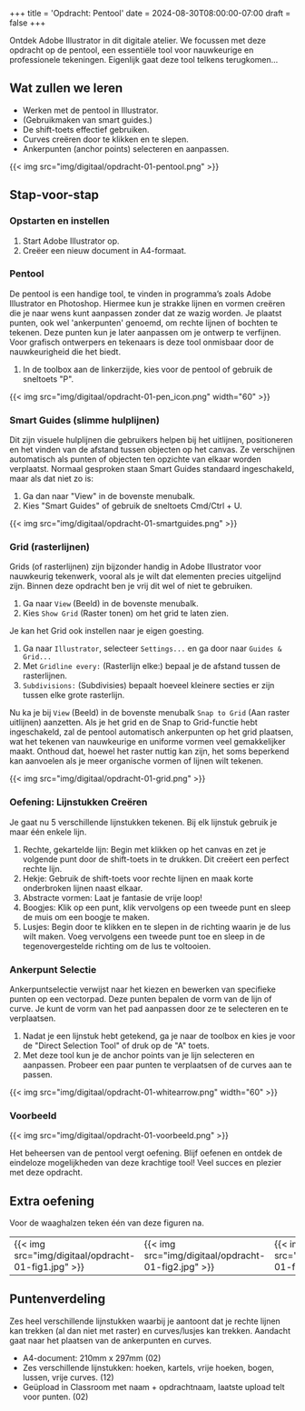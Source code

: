 +++
title = 'Opdracht: Pentool'
date = 2024-08-30T08:00:00-07:00
draft = false
+++

Ontdek Adobe Illustrator in dit digitale atelier. We focussen met deze opdracht op de pentool, een essentiële tool voor nauwkeurige en professionele tekeningen. Eigenlijk gaat deze tool telkens terugkomen...

## Wat zullen we leren

- Werken met de pentool in Illustrator.
- (Gebruikmaken van smart guides.)
- De shift-toets effectief gebruiken.
- Curves creëren door te klikken en te slepen.
- Ankerpunten (anchor points) selecteren en aanpassen.

{{< img src="img/digitaal/opdracht-01-pentool.png" >}}

## Stap-voor-stap

### Opstarten en instellen

1. Start Adobe Illustrator op.
2. Creëer een nieuw document in A4-formaat.

### Pentool

De pentool is een handige tool, te vinden in programma’s zoals Adobe Illustrator en Photoshop. Hiermee kun je strakke lijnen en vormen creëren die je naar wens kunt aanpassen zonder dat ze wazig worden. Je plaatst punten, ook wel 'ankerpunten' genoemd, om rechte lijnen of bochten te tekenen. Deze punten kun je later aanpassen om je ontwerp te verfijnen. Voor grafisch ontwerpers en tekenaars is deze tool onmisbaar door de nauwkeurigheid die het biedt.

1. In de toolbox aan de linkerzijde, kies voor de pentool of gebruik de sneltoets "P".

{{< img src="img/digitaal/opdracht-01-pen_icon.png" width="60" >}}

### Smart Guides (slimme hulplijnen)

Dit zijn visuele hulplijnen die gebruikers helpen bij het uitlijnen, positioneren en het vinden van de afstand tussen objecten op het canvas. Ze verschijnen automatisch als punten of objecten ten opzichte van elkaar worden verplaatst. Normaal gesproken staan Smart Guides standaard ingeschakeld, maar als dat niet zo is:

1. Ga dan naar "View" in de bovenste menubalk.
2. Kies "Smart Guides" of gebruik de sneltoets Cmd/Ctrl + U.

{{< img src="img/digitaal/opdracht-01-smartguides.png" >}}

### Grid (rasterlijnen)

Grids (of rasterlijnen) zijn bijzonder handig in Adobe Illustrator voor nauwkeurig tekenwerk, vooral als je wilt dat elementen precies uitgelijnd zijn. Binnen deze opdracht ben je vrij dit wel of niet te gebruiken.

1. Ga naar `View` (Beeld) in de bovenste menubalk.
2. Kies `Show Grid` (Raster tonen) om het grid te laten zien.

Je kan het Grid ook instellen naar je eigen goesting.

1. Ga naar `Illustrator`, selecteer `Settings...` en ga door naar `Guides & Grid...`
2. Met `Gridline every:` (Rasterlijn elke:) bepaal je de afstand tussen de rasterlijnen.
3. `Subdivisions:` (Subdivisies) bepaalt hoeveel kleinere secties er zijn tussen elke grote rasterlijn.

Nu ka je bij `View` (Beeld) in de bovenste menubalk `Snap to Grid` (Aan raster uitlijnen) aanzetten. Als je het grid en de Snap to Grid-functie hebt ingeschakeld, zal de pentool automatisch ankerpunten op het grid plaatsen, wat het tekenen van nauwkeurige en uniforme vormen veel gemakkelijker maakt. Onthoud dat, hoewel het raster nuttig kan zijn, het soms beperkend kan aanvoelen als je meer organische vormen of lijnen wilt tekenen.

{{< img src="img/digitaal/opdracht-01-grid.png" >}}

### **Oefening: Lijnstukken Creëren**

Je gaat nu 5 verschillende lijnstukken tekenen. Bij elk lijnstuk gebruik je maar één enkele lijn.

1. Rechte, gekartelde lijn: Begin met klikken op het canvas en zet je volgende punt door de shift-toets in te drukken. Dit creëert een perfect rechte lijn.
2. Hekje: Gebruik de shift-toets voor rechte lijnen en maak korte onderbroken lijnen naast elkaar.
3. Abstracte vormen: Laat je fantasie de vrije loop!
4. Boogjes: Klik op een punt, klik vervolgens op een tweede punt en sleep de muis om een boogje te maken.
5. Lusjes: Begin door te klikken en te slepen in de richting waarin je de lus wilt maken. Voeg vervolgens een tweede punt toe en sleep in de tegenovergestelde richting om de lus te voltooien.

### Ankerpunt Selectie

Ankerpuntselectie verwijst naar het kiezen en bewerken van specifieke punten op een vectorpad. Deze punten bepalen de vorm van de lijn of curve. Je kunt de vorm van het pad aanpassen door ze te selecteren en te verplaatsen.

1. Nadat je een lijnstuk hebt getekend, ga je naar de toolbox en kies je voor de "Direct Selection Tool" of druk op de "A" toets.
2. Met deze tool kun je de anchor points van je lijn selecteren en aanpassen. Probeer een paar punten te verplaatsen of de curves aan te passen.

{{< img src="img/digitaal/opdracht-01-whitearrow.png" width="60" >}}

### Voorbeeld

{{< img src="img/digitaal/opdracht-01-voorbeeld.png" >}}

Het beheersen van de pentool vergt oefening. Blijf oefenen en ontdek de eindeloze mogelijkheden van deze krachtige tool! Veel succes en plezier met deze opdracht.

## Extra oefening

Voor de waaghalzen teken één van deze figuren na.

|   |   |   |
|---|---|---|
|{{< img src="img/digitaal/opdracht-01-fig1.jpg" >}}|{{< img src="img/digitaal/opdracht-01-fig2.jpg" >}}|{{< img src="img/digitaal/opdracht-01-fig3.jpg" >}}|

## Puntenverdeling

Zes heel verschillende lijnstukken waarbij je aantoont dat je rechte lijnen kan trekken (al dan niet met raster) en curves/lusjes kan trekken. Aandacht gaat naar het plaatsen van de ankerpunten en curves.

- A4-document: 210mm x 297mm (02)
- Zes verschillende lijnstukken: hoeken, kartels, vrije hoeken, bogen, lussen, vrije curves. (12)
- Geüpload in Classroom met naam + opdrachtnaam, laatste upload telt voor punten. (02)
